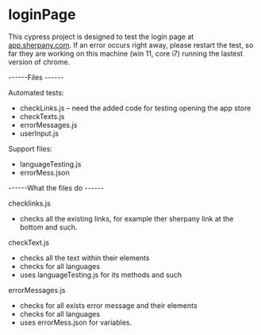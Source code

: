# loginPage

This cypress project is designed to test the login page at [app.sherpany.com](https://app.sherpany.com/). If an error occurs right away, please restart the test, so far they are working on this machine (win 11, core i7) running the lastest version of chrome. 

------Files ------

Automated tests:
- checkLinks.js – need the added code for testing opening the app store
- checkTexts.js
- errorMessages.js
- userInput.js

Support files:
- languageTesting.js
- errorMess.json
    
    
------What the files do ------

checklinks.js 
- checks all the existing links, for example ther sherpany link at the bottom and such. 

checkText.js
- checks all the text within their elements
- checks for all languages 
- uses languageTesting.js for its methods and such

errorMessages.js
- checks for all exists error message and their elements
- checks for all languages 
- uses errorMess.json for variables. 
    
    
 
            
    
